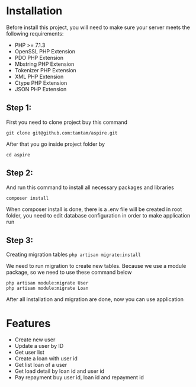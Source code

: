 # Installation

Before install this project, you will need to make sure your server meets the following requirements:

* PHP >= 7.1.3
* OpenSSL PHP Extension
* PDO PHP Extension
* Mbstring PHP Extension
* Tokenizer PHP Extension
* XML PHP Extension
* Ctype PHP Extension
* JSON PHP Extension


## Step 1:
First you need to clone project buy this command

`git clone git@github.com:tantam/aspire.git`

After that you go inside project folder by

`cd aspire`

## Step 2:
And run this command to install all necessary packages and libraries

`composer install`

When composer install is done, there is a .env file will be created in root folder, you need to edit database configuration in order to make application run 

## Step 3:
Creating migration tables
`php artisan migrate:install`

We need to run migration to create new tables. Because we use a module package, so we need to use these command below

```
php artisan module:migrate User
php artisan module:migrate Loan
```

 After all installation and migration are done, now you can use application


# Features
- Create new user
- Update a user by ID
- Get user list
- Create a loan with user id
- Get list loan of a user
- Get load detail by loan id and user id
- Pay repayment buy user id, loan id and repayment id
